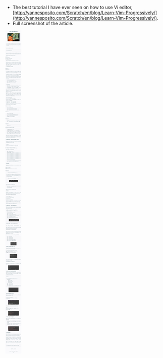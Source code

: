 * The best tutorial I have ever seen on how to use Vi editor, [http://yannesposito.com/Scratch/en/blog/Learn-Vim-Progressively/](http://yannesposito.com/Scratch/en/blog/Learn-Vim-Progressively/).
* Full screenshot of the article.

![./20170103-1446-cet-learn-vim-progressively-1.png](./20170103-1446-cet-learn-vim-progressively-1.png)